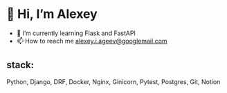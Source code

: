 # 👋 Hi, I’m Alexey
- 🌱 I’m currently learning Flask and FastAPI 
- 📫 How to reach me alexey.i.ageev@googlemail.com
## stack:
Python, Django, DRF, Docker, Nginx, Ginicorn, Pytest, Postgres, Git, Notion
<!---
PracticName/PracticName is a ✨ special ✨ repository because its `README.md` (this file) appears on your GitHub profile.
You can click the Preview link to take a look at your changes.
--->
